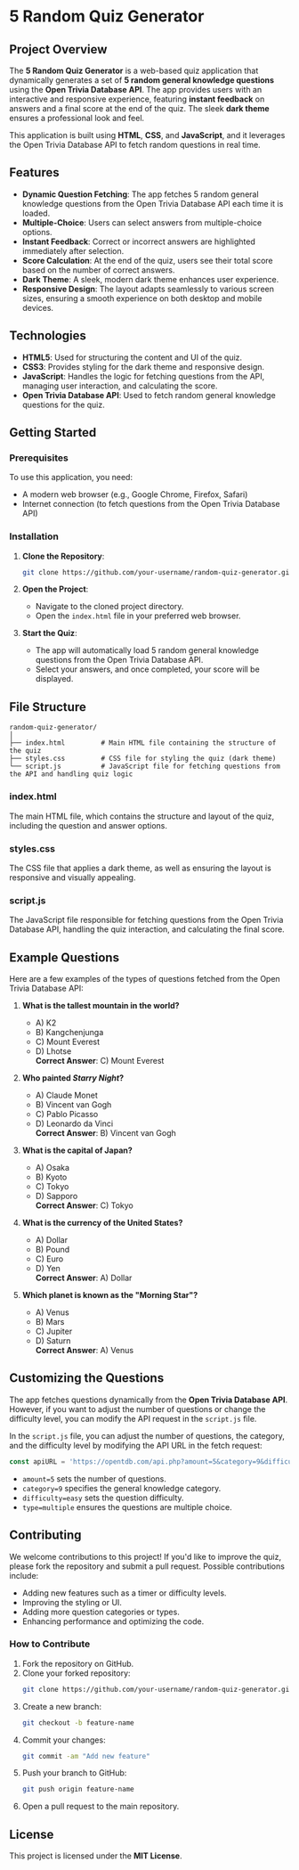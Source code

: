 
# 5 Random Quiz Generator

## Project Overview

The **5 Random Quiz Generator** is a web-based quiz application that dynamically generates a set of **5 random general knowledge questions** using the **Open Trivia Database API**. The app provides users with an interactive and responsive experience, featuring **instant feedback** on answers and a final score at the end of the quiz. The sleek **dark theme** ensures a professional look and feel.

This application is built using **HTML**, **CSS**, and **JavaScript**, and it leverages the Open Trivia Database API to fetch random questions in real time.

## Features

- **Dynamic Question Fetching**: The app fetches 5 random general knowledge questions from the Open Trivia Database API each time it is loaded.
- **Multiple-Choice**: Users can select answers from multiple-choice options.
- **Instant Feedback**: Correct or incorrect answers are highlighted immediately after selection.
- **Score Calculation**: At the end of the quiz, users see their total score based on the number of correct answers.
- **Dark Theme**: A sleek, modern dark theme enhances user experience.
- **Responsive Design**: The layout adapts seamlessly to various screen sizes, ensuring a smooth experience on both desktop and mobile devices.

## Technologies

- **HTML5**: Used for structuring the content and UI of the quiz.
- **CSS3**: Provides styling for the dark theme and responsive design.
- **JavaScript**: Handles the logic for fetching questions from the API, managing user interaction, and calculating the score.
- **Open Trivia Database API**: Used to fetch random general knowledge questions for the quiz.

## Getting Started

### Prerequisites

To use this application, you need:
- A modern web browser (e.g., Google Chrome, Firefox, Safari)
- Internet connection (to fetch questions from the Open Trivia Database API)

### Installation

1. **Clone the Repository**:
   ```bash
   git clone https://github.com/your-username/random-quiz-generator.git
   ```

2. **Open the Project**:
   - Navigate to the cloned project directory.
   - Open the `index.html` file in your preferred web browser.

3. **Start the Quiz**:
   - The app will automatically load 5 random general knowledge questions from the Open Trivia Database API.
   - Select your answers, and once completed, your score will be displayed.

## File Structure

```
random-quiz-generator/
│
├── index.html         # Main HTML file containing the structure of the quiz
├── styles.css         # CSS file for styling the quiz (dark theme)
└── script.js          # JavaScript file for fetching questions from the API and handling quiz logic
```

### index.html
The main HTML file, which contains the structure and layout of the quiz, including the question and answer options.

### styles.css
The CSS file that applies a dark theme, as well as ensuring the layout is responsive and visually appealing.

### script.js
The JavaScript file responsible for fetching questions from the Open Trivia Database API, handling the quiz interaction, and calculating the final score.

## Example Questions

Here are a few examples of the types of questions fetched from the Open Trivia Database API:

1. **What is the tallest mountain in the world?**
   - A) K2  
   - B) Kangchenjunga  
   - C) Mount Everest  
   - D) Lhotse  
   **Correct Answer**: C) Mount Everest  

2. **Who painted *Starry Night*?**
   - A) Claude Monet  
   - B) Vincent van Gogh  
   - C) Pablo Picasso  
   - D) Leonardo da Vinci  
   **Correct Answer**: B) Vincent van Gogh  

3. **What is the capital of Japan?**
   - A) Osaka  
   - B) Kyoto  
   - C) Tokyo  
   - D) Sapporo  
   **Correct Answer**: C) Tokyo  

4. **What is the currency of the United States?**
   - A) Dollar  
   - B) Pound  
   - C) Euro  
   - D) Yen  
   **Correct Answer**: A) Dollar  

5. **Which planet is known as the "Morning Star"?**
   - A) Venus  
   - B) Mars  
   - C) Jupiter  
   - D) Saturn  
   **Correct Answer**: A) Venus  

## Customizing the Questions

The app fetches questions dynamically from the **Open Trivia Database API**. However, if you want to adjust the number of questions or change the difficulty level, you can modify the API request in the `script.js` file.

In the `script.js` file, you can adjust the number of questions, the category, and the difficulty level by modifying the API URL in the fetch request:
```javascript
const apiURL = 'https://opentdb.com/api.php?amount=5&category=9&difficulty=easy&type=multiple';
```
- `amount=5` sets the number of questions.
- `category=9` specifies the general knowledge category.
- `difficulty=easy` sets the question difficulty.
- `type=multiple` ensures the questions are multiple choice.

## Contributing

We welcome contributions to this project! If you'd like to improve the quiz, please fork the repository and submit a pull request. Possible contributions include:
- Adding new features such as a timer or difficulty levels.
- Improving the styling or UI.
- Adding more question categories or types.
- Enhancing performance and optimizing the code.

### How to Contribute

1. Fork the repository on GitHub.
2. Clone your forked repository:
   ```bash
   git clone https://github.com/your-username/random-quiz-generator.git
   ```
3. Create a new branch:
   ```bash
   git checkout -b feature-name
   ```
4. Commit your changes:
   ```bash
   git commit -am "Add new feature"
   ```
5. Push your branch to GitHub:
   ```bash
   git push origin feature-name
   ```
6. Open a pull request to the main repository.

## License

This project is licensed under the **MIT License**.

